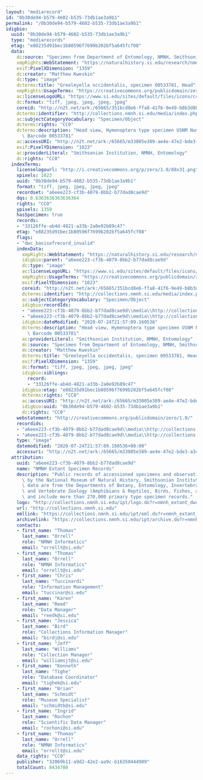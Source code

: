 ```yaml
---
layout: "mediarecord"
id: "0b30de94-b579-4602-b535-73db1ae3a9b1"
permalink: "/0b30de94-b579-4602-b535-73db1ae3a9b1"
idigbio:
  uuid: "0b30de94-b579-4602-b535-73db1ae3a9b1"
  type: "mediarecords"
  etag: "e88235d91bec1b80596f7699b202bf5a645fcf08"
  data:
    dc:source: "Specimen from Department of Entomology, NMNH, Smithsonian"
    xmpRights:WebStatement: "https://naturalhistory.si.edu/research/nmnh-collections/museum-collections-policies"
    exif:PixelXDimension: "1359"
    dc:creator: "Matthew Kweskin"
    dc:type: "image"
    dcterms:title: "Greeleyella occidentalis, specimen 00533781, Head"
    xmpRights:UsageTerms: "https://creativecommons.org/publicdomain/zero/1.0/"
    ac:licenseLogoURL: "https://www.si.edu/sites/default/files/icons/cc0.svg"
    dc:format: "tiff, jpeg, jpeg, jpeg, jpeg"
    coreid: "http://n2t.net/ark:/65665/351bcd8e6-ffa8-41f6-9e49-b8b3d88240c5"
    dcterms:identifier: "http://collections.nmnh.si.edu/media/index.php?irn=9117939"
    ac:subjectCategoryVocabulary: "Specimen/Object"
    dcterms:rights: "CC0"
    dcterms:description: "Head view, Hymenoptera type specimen USNM Number 20620,\
      \ Barcode 00533781"
    ac:accessURI: "http://n2t.net/ark:/65665/m33005e389-ae4e-47e2-bde3-a345a85422de"
    exif:PixelYDimension: "1023"
    ac:providerLiteral: "Smithsonian Institution, NMNH, Entomology"
    dc:rights: "CC0"
  indexTerms:
    licenselogourl: "http://i.creativecommons.org/p/zero/1.0/88x31.png"
    xpixels: 1023
    uuid: "0b30de94-b579-4602-b535-73db1ae3a9b1"
    format: "tiff, jpeg, jpeg, jpeg, jpeg"
    recordset: "a6eee223-cf3b-4079-8bb2-b77dad8cae9d"
    dqs: 0.6363636363636364
    rights: "CC0"
    ypixels: 1359
    hasSpecimen: true
    records:
    - "33126ffe-ab4d-4821-a33b-2a0e92b89c47"
    etag: "e88235d91bec1b80596f7699b202bf5a645fcf08"
    flags:
    - "dwc_basisofrecord_invalid"
    indexData:
      xmpRights:WebStatement: "https://naturalhistory.si.edu/research/nmnh-collections/museum-collections-policies"
      idigbio:parent: "a6eee223-cf3b-4079-8bb2-b77dad8cae9d"
      dc:type: "image"
      ac:licenseLogoURL: "https://www.si.edu/sites/default/files/icons/cc0.svg"
      xmpRights:UsageTerms: "https://creativecommons.org/publicdomain/zero/1.0/"
      exif:PixelYDimension: "1023"
      coreid: "http://n2t.net/ark:/65665/351bcd8e6-ffa8-41f6-9e49-b8b3d88240c5"
      dcterms:identifier: "http://collections.nmnh.si.edu/media/index.php?irn=9117939"
      ac:subjectCategoryVocabulary: "Specimen/Object"
      idigbio:recordIds:
      - "a6eee223-cf3b-4079-8bb2-b77dad8cae9d\\media\\http://collections.mnh.si.edu/media/index.php?irn=9117939"
      - "a6eee223-cf3b-4079-8bb2-b77dad8cae9d\\media\\http://collections.nmnh.si.edu/media/index.php?irn=9117939"
      idigbio:dateModified: "2020-07-24T21:57:09.160536"
      dcterms:description: "Head view, Hymenoptera type specimen USNM Number 20620,\
        \ Barcode 00533781"
      ac:providerLiteral: "Smithsonian Institution, NMNH, Entomology"
      dc:source: "Specimen from Department of Entomology, NMNH, Smithsonian"
      dc:creator: "Matthew Kweskin"
      dcterms:title: "Greeleyella occidentalis, specimen 00533781, Head"
      exif:PixelXDimension: "1359"
      dc:format: "tiff, jpeg, jpeg, jpeg, jpeg"
      idigbio:siblings:
        record:
        - "33126ffe-ab4d-4821-a33b-2a0e92b89c47"
      idigbio:etag: "e88235d91bec1b80596f7699b202bf5a645fcf08"
      dcterms:rights: "CC0"
      ac:accessURI: "http://n2t.net/ark:/65665/m33005e389-ae4e-47e2-bde3-a345a85422de"
      idigbio:uuid: "0b30de94-b579-4602-b535-73db1ae3a9b1"
      dc:rights: "CC0"
    webstatement: "http://creativecommons.org/publicdomain/zero/1.0/"
    recordids:
    - "a6eee223-cf3b-4079-8bb2-b77dad8cae9d\\media\\http://collections.mnh.si.edu/media/index.php?irn=9117939"
    - "a6eee223-cf3b-4079-8bb2-b77dad8cae9d\\media\\http://collections.nmnh.si.edu/media/index.php?irn=9117939"
    type: "image"
    datemodified: "2020-07-24T21:57:09.160536+00:00"
    accessuri: "http://n2t.net/ark:/65665/m33005e389-ae4e-47e2-bde3-a345a85422de"
  attribution:
    uuid: "a6eee223-cf3b-4079-8bb2-b77dad8cae9d"
    name: "NMNH Extant Specimen Records"
    description: "Public records of accessioned specimens and observations curated\
      \ by the National Museum of Natural History, Smithsonian Institution. These\
      \ data are from the Departments of Botany, Entomology, Invertebrate Zoology\
      \ and Vertebrate Zoology (Amphibians & Reptiles, Birds, Fishes, and Mammals)\
      \ and include more than 270,000 primary type specimen records."
    logo: "http://collections.nmnh.si.edu/ipt/logo.do?r=nmnh_extant_dwc-a"
    url: "http://collections.nmnh.si.edu"
    emllink: "https://collections.nmnh.si.edu/ipt/eml.do?r=nmnh_extant_dwc-a"
    archivelink: "https://collections.nmnh.si.edu/ipt/archive.do?r=nmnh_extant_dwc-a"
    contacts:
    - first_name: "Thomas"
      last_name: "Orrell"
      role: "NMNH Informatics"
      email: "orrellt@si.edu"
    - first_name: "Thomas"
      last_name: "Orrell"
      role: "NMNH Informatics"
      email: "orrellt@si.edu"
    - first_name: "Chris"
      last_name: "Tuccinardi"
      role: "Information Management"
      email: "tuccinar@si.edu"
    - first_name: "Karen"
      last_name: "Reed"
      role: "Data Manager"
      email: "reedk@si.edu"
    - first_name: "Jessica"
      last_name: "Bird"
      role: "Collections Information Manager"
      email: "birdj@si.edu"
    - first_name: "Jeff"
      last_name: "Williams"
      role: "Collection Manager"
      email: "williamsjt@si.edu"
    - first_name: "Kenneth"
      last_name: "Tighe"
      role: "Database Coordinator"
      email: "tighek@si.edu"
    - first_name: "Brian"
      last_name: "Schmidt"
      role: "Museum Specialist"
      email: "schmidtb@si.edu"
    - first_name: "Ingrid"
      last_name: "Rochon"
      role: "Scientific Data Manager"
      email: "rochoni@si.edu"
    - first_name: "Thomas"
      last_name: "Orrell"
      role: "NMNH Informatics"
      email: "orrellt@si.edu"
    data_rights: "CC0"
    publisher: "32069b11-a9d2-42e2-aa9c-b16350444909"
    totalCount: 8434708
---
```

